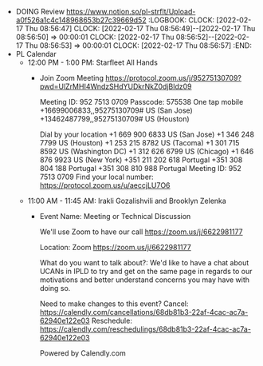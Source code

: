 - DOING Review https://www.notion.so/pl-strflt/Upload-a0f526a1c4c148968653b27c39669d52
  :LOGBOOK:
  CLOCK: [2022-02-17 Thu 08:56:47]
  CLOCK: [2022-02-17 Thu 08:56:49]--[2022-02-17 Thu 08:56:50] =>  00:00:01
  CLOCK: [2022-02-17 Thu 08:56:52]--[2022-02-17 Thu 08:56:53] =>  00:00:01
  CLOCK: [2022-02-17 Thu 08:56:57]
  :END:
- PL Calendar
	- 12:00 PM - 1:00 PM: Starfleet All Hands
		- Join Zoom Meeting
		  https://protocol.zoom.us/j/95275130709?pwd=UlZrMHI4WndzSHdYUDkrNkZ0djBldz09
		  
		  Meeting ID: 952 7513 0709
		  Passcode: 575538
		  One tap mobile
		  +16699006833,,95275130709# US (San Jose)
		  +13462487799,,95275130709# US (Houston)
		  
		  Dial by your location
		          +1 669 900 6833 US (San Jose)
		          +1 346 248 7799 US (Houston)
		          +1 253 215 8782 US (Tacoma)
		          +1 301 715 8592 US (Washington DC)
		          +1 312 626 6799 US (Chicago)
		          +1 646 876 9923 US (New York)
		          +351 211 202 618 Portugal
		          +351 308 804 188 Portugal
		          +351 308 810 988 Portugal
		  Meeting ID: 952 7513 0709
		  Find your local number: https://protocol.zoom.us/u/aeccjLU7O6
	- 11:00 AM - 11:45 AM: Irakli Gozalishvili and Brooklyn Zelenka
		- Event Name: Meeting or Technical Discussion
		  
		  We'll use Zoom to have our call https://zoom.us/j/6622981177
		  
		  Location: Zoom https://zoom.us/j/6622981177
		  
		  What do you want to talk about?: We'd like to have a chat about UCANs in IPLD to try and get on the same page in regards to our motivations and better understand concerns you may have with doing so.
		  
		  Need to make changes to this event?
		  Cancel: https://calendly.com/cancellations/68db81b3-22af-4cac-ac7a-62940e122e03
		  Reschedule: https://calendly.com/reschedulings/68db81b3-22af-4cac-ac7a-62940e122e03
		  
		  Powered by Calendly.com